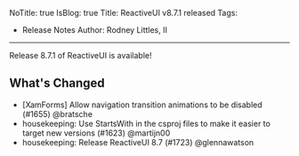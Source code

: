 NoTitle: true
IsBlog: true
Title: ReactiveUI v8.7.1 released
Tags: 
  - Release Notes
Author: Rodney Littles, II
---

Release 8.7.1 of ReactiveUI is available!

## What's Changed

* [XamForms] Allow navigation transition animations to be disabled (#1655) @bratsche
* housekeeping: Use StartsWith in the csproj files to make it easier to target new versions (#1623) @martijn00
* housekeeping: Release ReactiveUI 8.7 (#1723) @glennawatson
